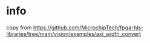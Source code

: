 # info
copy from https://github.com/MicrochipTech/fpga-hls-libraries/tree/main/vision/examples/axi_width_convert
